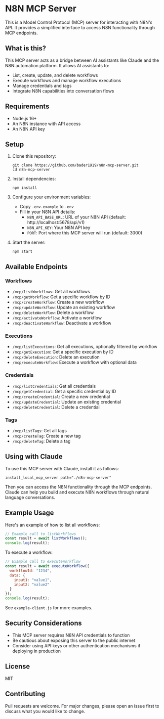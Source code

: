 # N8N MCP Server

This is a Model Control Protocol (MCP) server for interacting with N8N's API. It provides a simplified interface to access N8N functionality through MCP endpoints.

## What is this?

This MCP server acts as a bridge between AI assistants like Claude and the N8N automation platform. It allows AI assistants to:

- List, create, update, and delete workflows
- Execute workflows and manage workflow executions
- Manage credentials and tags
- Integrate N8N capabilities into conversation flows

## Requirements

- Node.js 16+
- An N8N instance with API access
- An N8N API key

## Setup

1. Clone this repository:
   ```
   git clone https://github.com/bader1919/n8n-mcp-server.git
   cd n8n-mcp-server
   ```

2. Install dependencies:
   ```
   npm install
   ```

3. Configure your environment variables:
   - Copy `.env.example` to `.env` 
   - Fill in your N8N API details:
     - `N8N_API_BASE_URL`: URL of your N8N API (default: http://localhost:5678/api/v1)
     - `N8N_API_KEY`: Your N8N API key
     - `PORT`: Port where this MCP server will run (default: 3000)

4. Start the server:
   ```
   npm start
   ```

## Available Endpoints

### Workflows

- `/mcp/listWorkflows`: Get all workflows
- `/mcp/getWorkflow`: Get a specific workflow by ID
- `/mcp/createWorkflow`: Create a new workflow
- `/mcp/updateWorkflow`: Update an existing workflow
- `/mcp/deleteWorkflow`: Delete a workflow
- `/mcp/activateWorkflow`: Activate a workflow
- `/mcp/deactivateWorkflow`: Deactivate a workflow

### Executions

- `/mcp/listExecutions`: Get all executions, optionally filtered by workflow
- `/mcp/getExecution`: Get a specific execution by ID
- `/mcp/deleteExecution`: Delete an execution
- `/mcp/executeWorkflow`: Execute a workflow with optional data

### Credentials

- `/mcp/listCredentials`: Get all credentials
- `/mcp/getCredential`: Get a specific credential by ID
- `/mcp/createCredential`: Create a new credential
- `/mcp/updateCredential`: Update an existing credential
- `/mcp/deleteCredential`: Delete a credential

### Tags

- `/mcp/listTags`: Get all tags
- `/mcp/createTag`: Create a new tag
- `/mcp/deleteTag`: Delete a tag

## Using with Claude

To use this MCP server with Claude, install it as follows:

```
install_local_mcp_server path="./n8n-mcp-server"
```

Then you can access the N8N functionality through the MCP endpoints. Claude can help you build and execute N8N workflows through natural language conversations.

## Example Usage

Here's an example of how to list all workflows:

```javascript
// Example call to listWorkflows
const result = await listWorkflows();
console.log(result);
```

To execute a workflow:

```javascript
// Example call to executeWorkflow
const result = await executeWorkflow({
  workflowId: "1234",
  data: {
    input1: "value1",
    input2: "value2"
  }
});
console.log(result);
```

See `example-client.js` for more examples.

## Security Considerations

- This MCP server requires N8N API credentials to function
- Be cautious about exposing this server to the public internet
- Consider using API keys or other authentication mechanisms if deploying in production

## License

MIT

## Contributing

Pull requests are welcome. For major changes, please open an issue first to discuss what you would like to change.